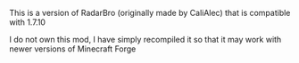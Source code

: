 This is a version of RadarBro (originally made by CaliAlec) that is compatible with 1.7.10


I do not own this mod, I have simply recompiled it so that it may work with newer versions of Minecraft Forge
